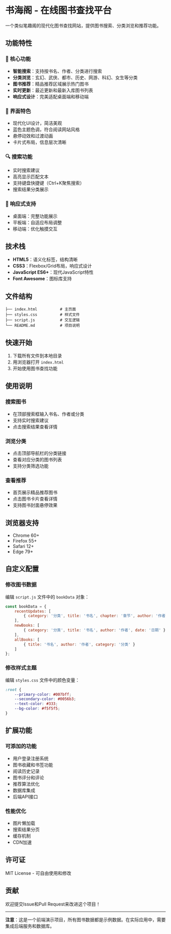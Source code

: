 # 书海阁 - 在线图书查找平台

一个类似笔趣阁的现代化图书查找网站，提供图书搜索、分类浏览和推荐功能。

## 功能特性

### 🎯 核心功能
- **智能搜索**：支持按书名、作者、分类进行搜索
- **分类浏览**：玄幻、武侠、都市、历史、网游、科幻、女生等分类
- **图书推荐**：精品推荐区域展示热门图书
- **实时更新**：最近更新和最新入库图书列表
- **响应式设计**：完美适配桌面端和移动端

### 🎨 界面特色
- 现代化UI设计，简洁美观
- 蓝色主题色调，符合阅读网站风格
- 悬停动效和过渡动画
- 卡片式布局，信息层次清晰

### 🔍 搜索功能
- 实时搜索建议
- 高亮显示匹配文本
- 支持键盘快捷键（Ctrl+K聚焦搜索）
- 搜索结果分类展示

### 📱 响应式支持
- 桌面端：完整功能展示
- 平板端：自适应布局调整
- 移动端：优化触摸交互

## 技术栈

- **HTML5**：语义化标签，结构清晰
- **CSS3**：Flexbox/Grid布局，响应式设计
- **JavaScript ES6+**：现代JavaScript特性
- **Font Awesome**：图标库支持

## 文件结构

```
├── index.html          # 主页面
├── styles.css          # 样式文件
├── script.js           # 交互逻辑
└── README.md           # 项目说明
```

## 快速开始

1. 下载所有文件到本地目录
2. 用浏览器打开 `index.html`
3. 开始使用图书查找功能

## 使用说明

### 搜索图书
- 在顶部搜索框输入书名、作者或分类
- 支持实时搜索建议
- 点击搜索结果查看详情

### 浏览分类
- 点击顶部导航栏的分类链接
- 查看对应分类的图书列表
- 支持分类筛选功能

### 查看推荐
- 首页展示精品推荐图书
- 点击图书卡片查看详情
- 支持图书封面悬停效果

## 浏览器支持

- Chrome 60+
- Firefox 55+
- Safari 12+
- Edge 79+

## 自定义配置

### 修改图书数据
编辑 `script.js` 文件中的 `bookData` 对象：

```javascript
const bookData = {
    recentUpdates: [
        { category: '分类', title: '书名', chapter: '章节', author: '作者', date: '日期' }
    ],
    newBooks: [
        { category: '分类', title: '书名', author: '作者', date: '日期' }
    ],
    allBooks: [
        { title: '书名', author: '作者', category: '分类' }
    ]
};
```

### 修改样式主题
编辑 `styles.css` 文件中的颜色变量：

```css
:root {
    --primary-color: #007bff;
    --secondary-color: #0056b3;
    --text-color: #333;
    --bg-color: #f5f5f5;
}
```

## 扩展功能

### 可添加的功能
- 用户登录注册系统
- 图书收藏和书签功能
- 阅读历史记录
- 图书评分和评论
- 推荐算法优化
- 数据库集成
- 后端API接口

### 性能优化
- 图片懒加载
- 搜索结果分页
- 缓存机制
- CDN加速

## 许可证

MIT License - 可自由使用和修改

## 贡献

欢迎提交Issue和Pull Request来改进这个项目！

---

**注意**：这是一个前端演示项目，所有图书数据都是示例数据。在实际应用中，需要集成后端服务和数据库。
